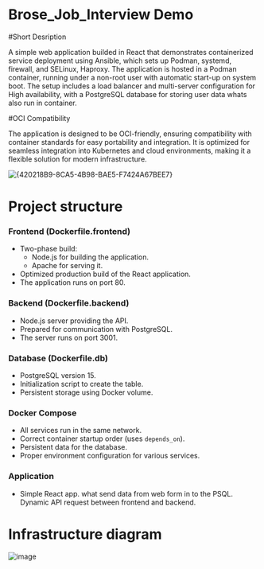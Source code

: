 # Brose_Job_Interview Demo

#Short Desription

A simple web application builded in React that demonstrates containerized service deployment using Ansible, which sets up Podman, systemd, firewall, and SELinux, Haproxy. The application is hosted in a Podman container, running under a non-root user with automatic start-up on system boot. The setup includes a load balancer and multi-server configuration for High availability, with a PostgreSQL database for storing user data whats also run in container.

#OCI Compatibility

The application is designed to be OCI-friendly, ensuring compatibility with container standards for easy portability and integration. It is optimized for seamless integration into Kubernetes and cloud environments, making it a flexible solution for modern infrastructure.

![{420218B9-8CA5-4B98-BAE5-F7424A67BEE7}](https://github.com/user-attachments/assets/77aa1b05-22ae-4c4b-9121-264c1a25bf92)

# Project structure 

### Frontend (Dockerfile.frontend)
- Two-phase build:
  - Node.js for building the application.
  - Apache for serving it.
- Optimized production build of the React application.
- The application runs on port 80.

### Backend (Dockerfile.backend)
- Node.js server providing the API.
- Prepared for communication with PostgreSQL.
- The server runs on port 3001.

### Database (Dockerfile.db)
- PostgreSQL version 15.
- Initialization script to create the table.
- Persistent storage using Docker volume.

### Docker Compose
- All services run in the same network.
- Correct container startup order (uses `depends_on`).
- Persistent data for the database.
- Proper environment configuration for various services.

### Application
- Simple React app. what send data from web form in to the PSQL. Dynamic API request between frontend and backend.

# Infrastructure diagram 

![image](https://github.com/user-attachments/assets/a6a354f0-84c1-4312-aba8-33b6b26e08a2)



